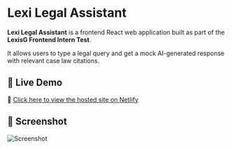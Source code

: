 # Lexi Legal Assistant

**Lexi Legal Assistant** is a frontend React web application built as part of the **LexisG Frontend Intern Test**.  

It allows users to type a legal query and get a mock AI-generated response with relevant case law citations.

## 🚀 Live Demo

🔗 [Click here to view the hosted site on Netlify](https://your-site-name.netlify.app)  

## 📸 Screenshot

![Screenshot](./screenshot.png)